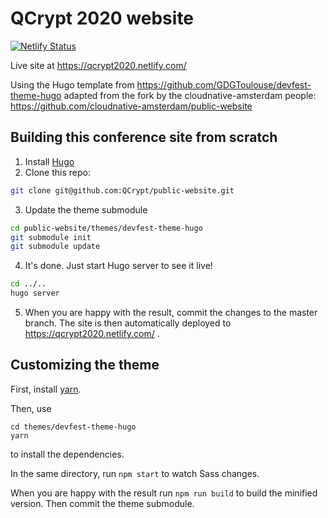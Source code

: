 # QCrypt 2020 website

[![Netlify Status](https://api.netlify.com/api/v1/badges/aee8e5e5-1bfe-4e20-9383-ba9abff022ee/deploy-status)](https://app.netlify.com/sites/qcrypt2020/deploys)

Live site at https://qcrypt2020.netlify.com/

Using the Hugo template from https://github.com/GDGToulouse/devfest-theme-hugo
adapted from the fork by the cloudnative-amsterdam people: https://github.com/cloudnative-amsterdam/public-website


## Building this conference site from scratch

1. Install [Hugo](https://gohugo.io)
2. Clone this repo:

```bash
git clone git@github.com:QCrypt/public-website.git
```

3. Update the theme submodule

```bash
cd public-website/themes/devfest-theme-hugo
git submodule init
git submodule update
```

4. It's done. Just start Hugo server to see it live!

```bash
cd ../..
hugo server
```

5. When you are happy with the result, commit the changes to the master branch. The site is then automatically deployed to https://qcrypt2020.netlify.com/ .

## Customizing the theme

First, install [yarn](https://yarnpkg.com/lang/en/docs/install/).

Then, use
```
cd themes/devfest-theme-hugo
yarn
```
to install the dependencies.

In the same directory, run `npm start` to watch Sass changes.

When you are happy with the result run `npm run build` to build the minified version. Then commit the theme submodule.
